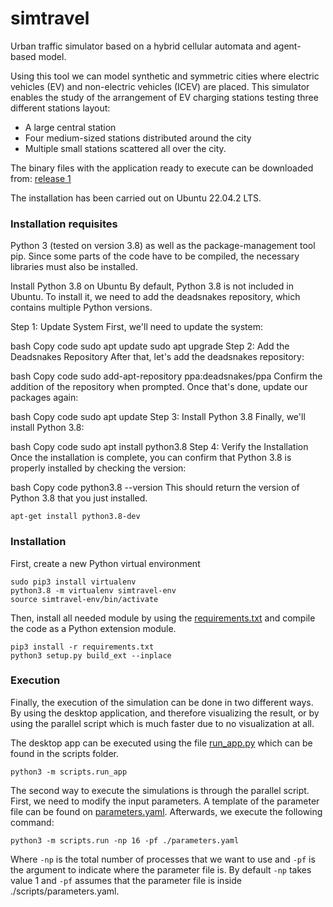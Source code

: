 # simtravel
Urban traffic simulator based on a hybrid cellular automata and agent-based model.

Using this tool we can model synthetic and symmetric cities where electric vehicles (EV) and non-electric vehicles (ICEV) are placed. This simulator enables the study of the arrangement of EV charging stations testing three different stations layout:

* A large central station
* Four medium-sized stations distributed around the city
* Multiple small stations scattered all over the city.

The binary files with the application ready to execute can be downloaded from: [release 1](https://github.com/amarogs/simtravel/releases/tag/1.0)

The installation has been carried out on Ubuntu 22.04.2 LTS.

### Installation requisites
Python 3 (tested on version 3.8) as well as the package-management tool pip. Since some parts of the code have to be compiled, the necessary libraries must also be installed.

Install Python 3.8 on Ubuntu
By default, Python 3.8 is not included in Ubuntu. To install it, we need to add the deadsnakes repository, which contains multiple Python versions.

Step 1: Update System
First, we'll need to update the system:

bash
Copy code
sudo apt update
sudo apt upgrade
Step 2: Add the Deadsnakes Repository
After that, let's add the deadsnakes repository:

bash
Copy code
sudo add-apt-repository ppa:deadsnakes/ppa
Confirm the addition of the repository when prompted. Once that's done, update our packages again:

bash
Copy code
sudo apt update
Step 3: Install Python 3.8
Finally, we'll install Python 3.8:

bash
Copy code
sudo apt install python3.8
Step 4: Verify the Installation
Once the installation is complete, you can confirm that Python 3.8 is properly installed by checking the version:

bash
Copy code
python3.8 --version
This should return the version of Python 3.8 that you just installed.

```
apt-get install python3.8-dev
```

### Installation
First, create a new Python virtual environment 
 

```
sudo pip3 install virtualenv
python3.8 -m virtualenv simtravel-env
source simtravel-env/bin/activate
```
Then, install all needed module by using the [requirements.txt](./requirements.txt) and compile the code as a Python extension module.

```
pip3 install -r requirements.txt
python3 setup.py build_ext --inplace
```

### Execution
Finally, the execution of the simulation can be done in two different ways. By using the desktop application, and therefore visualizing the result, or by using the parallel script which is much faster due to no visualization at all.

The desktop app can be executed using the file [run_app.py](./scripts/run_app.py) which can be found in the scripts folder.


```
python3 -m scripts.run_app
```

The second way to execute the simulations is through the parallel script. 
First, we need to modify the input parameters. A template of the parameter file can be found on [parameters.yaml](./scripts/parameters.yaml). 
Afterwards, we execute the following command:

```
python3 -m scripts.run -np 16 -pf ./parameters.yaml
```

Where `-np` is the total number of processes that we want to use and `-pf` is the argument to indicate where the parameter file is. 
By default `-np` takes value 1 and `-pf` assumes that the parameter file is inside ./scripts/parameters.yaml.
